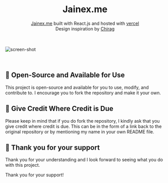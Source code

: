 <div align="center">
<h1>Jainex.me</h1>
<a href="https://Jainex.me/">Jainex.me</a> built with React.js and hosted with <a href="https://vercel.com/">vercel</a><br/>
Design inspiration by <a href="https://brittanychiang.com/">Chirag</a>
</div>
<br>
<br>

![screen-shot](https://user-images.githubusercontent.com/81921291/215495191-65ec72a8-ccde-4713-bafe-df283ac299e7.png)

<br>

## 🚀 Open-Source and Available for Use

This project is open-source and available for you to use, modify, and contribute to. I encourage you to fork the repository and make it your own.

## 🙏 Give Credit Where Credit is Due

Please keep in mind that if you do fork the repository, I kindly ask that you give credit where credit is due. This can be in the form of a link back to the original repository or by mentioning my name in your own README file.

## 🤗 Thank you for your support

Thank you for your understanding and I look forward to seeing what you do with this project.

Thank you for your support!

